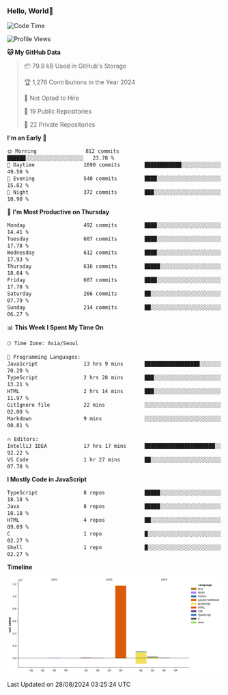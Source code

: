 
### Hello, World🐤

<!--START_SECTION:waka-->
![Code Time](http://img.shields.io/badge/Code%20Time-610%20hrs%2052%20mins-blue)

![Profile Views](http://img.shields.io/badge/Profile%20Views-37-blue)

**🐱 My GitHub Data** 

> 📦 79.9 kB Used in GitHub's Storage 
 > 
> 🏆 1,276 Contributions in the Year 2024
 > 
> 🚫 Not Opted to Hire
 > 
> 📜 19 Public Repositories 
 > 
> 🔑 22 Private Repositories 
 > 
**I'm an Early 🐤** 

```text
🌞 Morning                812 commits         ██████░░░░░░░░░░░░░░░░░░░   23.78 % 
🌆 Daytime                1690 commits        ████████████░░░░░░░░░░░░░   49.50 % 
🌃 Evening                540 commits         ████░░░░░░░░░░░░░░░░░░░░░   15.82 % 
🌙 Night                  372 commits         ███░░░░░░░░░░░░░░░░░░░░░░   10.90 % 
```
📅 **I'm Most Productive on Thursday** 

```text
Monday                   492 commits         ████░░░░░░░░░░░░░░░░░░░░░   14.41 % 
Tuesday                  607 commits         ████░░░░░░░░░░░░░░░░░░░░░   17.78 % 
Wednesday                612 commits         ████░░░░░░░░░░░░░░░░░░░░░   17.93 % 
Thursday                 616 commits         █████░░░░░░░░░░░░░░░░░░░░   18.04 % 
Friday                   607 commits         ████░░░░░░░░░░░░░░░░░░░░░   17.78 % 
Saturday                 266 commits         ██░░░░░░░░░░░░░░░░░░░░░░░   07.79 % 
Sunday                   214 commits         ██░░░░░░░░░░░░░░░░░░░░░░░   06.27 % 
```


📊 **This Week I Spent My Time On** 

```text
🕑︎ Time Zone: Asia/Seoul

💬 Programming Languages: 
JavaScript               13 hrs 9 mins       ██████████████████░░░░░░░   70.20 % 
TypeScript               2 hrs 28 mins       ███░░░░░░░░░░░░░░░░░░░░░░   13.21 % 
HTML                     2 hrs 14 mins       ███░░░░░░░░░░░░░░░░░░░░░░   11.97 % 
GitIgnore file           22 mins             ░░░░░░░░░░░░░░░░░░░░░░░░░   02.00 % 
Markdown                 9 mins              ░░░░░░░░░░░░░░░░░░░░░░░░░   00.81 % 

🔥 Editors: 
IntelliJ IDEA            17 hrs 17 mins      ███████████████████████░░   92.22 % 
VS Code                  1 hr 27 mins        ██░░░░░░░░░░░░░░░░░░░░░░░   07.78 % 
```

**I Mostly Code in JavaScript** 

```text
TypeScript               8 repos             █████░░░░░░░░░░░░░░░░░░░░   18.18 % 
Java                     8 repos             █████░░░░░░░░░░░░░░░░░░░░   18.18 % 
HTML                     4 repos             ██░░░░░░░░░░░░░░░░░░░░░░░   09.09 % 
C                        1 repo              █░░░░░░░░░░░░░░░░░░░░░░░░   02.27 % 
Shell                    1 repo              █░░░░░░░░░░░░░░░░░░░░░░░░   02.27 % 
```



**Timeline**

![Lines of Code chart](https://raw.githubusercontent.com/jilpoom/jilpoom/main/assets/bar_graph.png)


 Last Updated on 28/08/2024 03:25:24 UTC
<!--END_SECTION:waka-->
